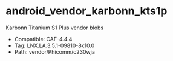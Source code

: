 # android_vendor_karbonn_kts1p
Karbonn Titanium S1 Plus vendor blobs
- Compatible: CAF-4.4.4
- Tag: LNX.LA.3.5.1-09810-8x10.0
- Path: vendor/Phicomm/c230wja